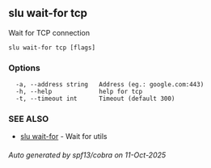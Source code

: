 ## slu wait-for tcp

Wait for TCP connection

```
slu wait-for tcp [flags]
```

### Options

```
  -a, --address string   Address (eg.: google.com:443)
  -h, --help             help for tcp
  -t, --timeout int      Timeout (default 300)
```

### SEE ALSO

* [slu wait-for](slu_wait-for.md)	 - Wait for utils

###### Auto generated by spf13/cobra on 11-Oct-2025
